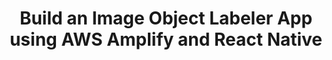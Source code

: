 ---
title: Build an Image Object Labeler App using AWS Amplify and React Native  
description: "Chris Betz shows you how to build an image object labeler mobile app from scratch that takes and uploads pictures to Storage, labels objects found in those pictures using Predictions, then saves the data privately using API (GraphQL) and DataStore."
authorIds:
  - chris-betz
href: https://dev.to/cbetz/image-labeler-app-aws-amplify-auth-api-graphql-datastore-storage-predictions-react-native-3ap3
banner: "./banner.jpg"
platforms:
  - React Native
categories:
  - Predictions
  - DataStore
  - Auth
  - API (GraphQL)
  - Storage
---